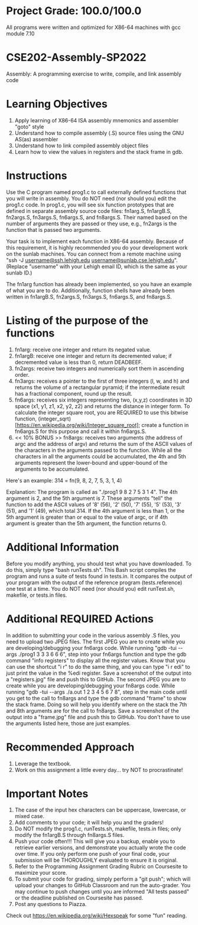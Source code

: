 # Project Grade: 100.0/100.0
All programs were written and optimized for X86-64 machines with gcc module 7.10

# CSE202-Assembly-SP2022
Assembly: A programming exercise to write, compile, and link assembly code

# Learning Objectives
1) Apply learning of X86-64 ISA assembly mnemonics and assembler "goto" style 
2) Understand how to compile assembly (.S) source files using the GNU AS(as) assembler
3) Understand how to link compiled assembly object files
4) Learn how to view the values in registers and the stack frame in gdb.

# Instructions
Use the C program named prog1.c to call externally defined functions that you will write in assembly. You do NOT need (nor should you) edit the prog1.c code. In prog1.c, you will see six function prototypes that are defined in separate assembly source code files: fn1arg.S, fn1argB.S, fn2args.S, fn3args.S, fn6args.S, and fn8args.S. Their named based on the number of arguments they are passed or they use, e.g., fn2args is the function that is passed two arguments.

Your task is to implement each function in X86-64 assembly. Because of this requirement, it is highly recommended you do your development work on the sunlab machines. You can connect from a remote machine using "ssh -J username@ssh.lehigh.edu username@sunlab.cse.lehigh.edu". (Replace "username" with your Lehigh email ID, which is the same as your sunlab ID.) 

The fn1arg function has already been implemented, so you have an example of what you are to do. Additionally, function shells have already been written in fn1argB.S, fn2args.S, fn3args.S, fn6args.S, and fn8args.S. 

# Listing of the purpose of the functions
1) fn1arg:  receive one integer and return its negated value.
2) fn1argB: receive one integer and return its decremented value; if decremented value is less than 0, return DEADBEEF.
3) fn2args: receive two integers and numerically sort them in ascending order.
4) fn3args: receives a pointer to the first of three integers (l, w, and h) and returns the volume of a rectangular pyramid; if the intermediate result has a fractional component, round up the result.
5) fn6args: receives six integers representing two, (x,y,z) coordinates in 3D space (x1, y1, z1, x2, y2, z2) and returns the distance in integer form. To calculate the integer square root, you are REQUIRED to use this bitwise function, (integer_sqrt)[https://en.wikipedia.org/wiki/Integer_square_root]; create a function in fn6args.S for this purpose and call it within fn6args.S.
6) << 10% BONUS >> fn8args: receives two arguments (the address of argc and the address of argv) and returns the sum of the ASCII values of the characters in the arguments passed to the function. While all the characters in all the arguments could be accumulated, the 4th and 5th arguments represent the lower-bound and upper-bound of the arguments to be accumulated.

  Here's an example:
  314 = fn(9, 8, 2, 7, 5, 3, 1, 4)  

  Explanation:
  The program is called as "./prog1 9 8 2 7 5 3 1 4". The 4th argument is 2, and the 5th argument is 7. These arguments "tell" the function to add the ASCII values of '8' (56), '2' (50), '7' (55), '5' (53), '3' (51), and '1' (49), which total 314. If the 4th argument is less than 1, or the 5th argument is greater than or equal to the value of argc, or if 4th argument is greater than the 5th argument, the function returns 0.

# Additional Information
Before you modify anything, you should test what you have downloaded. To do this, simply type "bash runTests.sh". This Bash script compiles the program and runs a suite of tests found in tests.in. It compares the output of your program with the output of the reference program (tests.reference) one test at a time. You do NOT need (nor should you) edit runTest.sh, makefile, or tests.in files.

# Additional REQUIRED Actions
In addition to submitting your code in the various assembly .S files, you need to upload two JPEG files. The first JPEG you are to create while you are developing/debugging your fn6args code. While running "gdb -tui --args ./prog1 3 3 3 6 6 6", step into your fn6args function and type the gdb command "info registers" to display all the register values. Know that you can use the shortcut "i r" to do the same thing, and you can type "i r edi" to just print the value in the %edi register. Save a screenshot of the output into a "registers.jpg" file and push this to GitHub. The second JPEG you are to create while you are developing/debugging your fn8args code. While running "gdb -tui --args ./a.out 1 2 3 4 5 6 7 8", step in the main code until you get to the call to fn8args and type the gdb command "frame" to show the stack frame. Doing so will help you identify where on the stack the 7th and 8th arguments are for the call to fn8args. Save a screenshot of the output into a "frame.jpg" file and push this to GitHub. You don't have to use the arguments listed here, those are just examples.

# Recommended Approach
1) Leverage the textbook.
2) Work on this assignment a little every day... try NOT to procrastinate!

# Important Notes
1) The case of the input hex characters can be uppercase, lowercase, or mixed case.
2) Add comments to your code; it will help you and the graders!
3) Do NOT modify the prog1.c, runTests.sh, makefile, tests.in files; only modify the fn1argB.S through fn8args.S files.
4) Push your code often!!! This will give you a backup, enable you to retrieve earlier versions, and demonstrate you actually wrote the code over time. If you only perform one push of your final code, your submission will be THOROUGHLY evaluated to ensure it is original. 
5) Refer to the Programming Assignment Grading Rubric on Coursesite to maximize your score.
6) To submit your code for grading, simply perform a "git push"; which will upload your changes to GitHub Classroom and run the auto-grader. You may continue to push changes until you are informed "All tests passed" or the deadline published on Coursesite has passed.
7) Post any questions to Piazza.

Check out https://en.wikipedia.org/wiki/Hexspeak for some "fun" reading.
